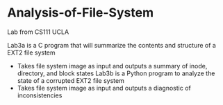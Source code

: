 # Analysis-of-File-System
Lab from CS111 UCLA

Lab3a is a C program that will summarize the contents and structure of a EXT2 file system
 - Takes file system image as input and outputs a summary of inode, directory, and block states
Lab3b is a Python program to analyze the state of a corrupted EXT2 file system
 -	Takes file system image as input and outputs a diagnostic of inconsistencies 
 
